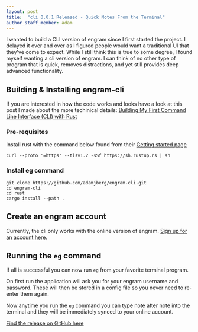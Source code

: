 ```yaml
---
layout: post
title:  "cli 0.0.1 Released - Quick Notes From the Terminal"
author_staff_member: adam
---
```


I wanted to build a CLI version of engram since I first started the project.  I delayed it over and over as I figured people would want a traditional UI that they've come to expect.  While I still think this is true to some degree, I found myself wanting a cli version of engram. I can think of no other type of program that is quick, removes distractions, and yet still provides deep advanced functionality.

## Building & Installing engram-cli

If you are interested in how the code works and looks have a look at this post I made about the more techinical details: [Building My First Command Line Interface (CLI) with Rust](https://devtails.medium.com/building-my-first-command-line-interface-cli-with-rust-b6beb9c284e0)

### Pre-requisites

Install rust with the command below found from their [Getting started page](https://www.rust-lang.org/learn/get-started)

```
curl --proto '=https' --tlsv1.2 -sSf https://sh.rustup.rs | sh
```

### Install eg command

```
git clone https://github.com/adamjberg/engram-cli.git
cd engram-cli
cd rust
cargo install --path .
```

## Create an engram account

Currently, the cli only works with the online version of engram.  [Sign up for an account here](https://engram.xyzdigital.com/signup).

## Running the `eg` command

If all is successful you can now run `eg` from your favorite terminal program.

On first run the application will ask you for your engram username and password.  These will then be stored in a config file so you never need to re-enter them again.  

Now anytime you run the `eg` command you can type note after note into the terminal and they will be immediately synced to your online account.


[Find the release on GitHub here](https://github.com/adamjberg/engram-cli/releases/tag/v0.1.0)

